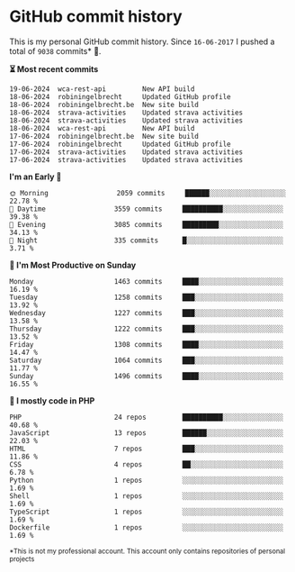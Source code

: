 # GitHub commit history
This is my personal GitHub commit history. Since <!--START_SECTION:first-commit-date-->`16-06-2017`<!--END_SECTION:first-commit-date--> I pushed a total of <!--START_SECTION:total-commit-count-->`9038`<!--END_SECTION:total-commit-count--> commits* 🎉.

<!--START_SECTION:most-recent-commits-->
**⏳ Most recent commits**
                                        
```text
19-06-2024  wca-rest-api         New API build
18-06-2024  robiningelbrecht     Updated GitHub profile
18-06-2024  robiningelbrecht.be  New site build
18-06-2024  strava-activities    Updated strava activities
18-06-2024  strava-activities    Updated strava activities
18-06-2024  wca-rest-api         New API build
17-06-2024  robiningelbrecht.be  New site build
17-06-2024  robiningelbrecht     Updated GitHub profile
17-06-2024  strava-activities    Updated strava activities
17-06-2024  strava-activities    Updated strava activities
```
<!--END_SECTION:most-recent-commits-->  

<!--START_SECTION:commits-per-day-time-->
**I&#039;m an Early 🐤**

```text
🌞 Morning                 2059 commits     ██████░░░░░░░░░░░░░░░░░░░   22.78 %
🌆 Daytime                 3559 commits     ██████████░░░░░░░░░░░░░░░   39.38 %
🌃 Evening                 3085 commits     █████████░░░░░░░░░░░░░░░░   34.13 %
🌙 Night                   335 commits      █░░░░░░░░░░░░░░░░░░░░░░░░   3.71 %
```
<!--END_SECTION:commits-per-day-time-->  

<!--START_SECTION:commits-per-weekday-->
**📅 I&#039;m Most Productive on Sunday**

```text
Monday                    1463 commits     ████░░░░░░░░░░░░░░░░░░░░░   16.19 %
Tuesday                   1258 commits     ███░░░░░░░░░░░░░░░░░░░░░░   13.92 %
Wednesday                 1227 commits     ███░░░░░░░░░░░░░░░░░░░░░░   13.58 %
Thursday                  1222 commits     ███░░░░░░░░░░░░░░░░░░░░░░   13.52 %
Friday                    1308 commits     ████░░░░░░░░░░░░░░░░░░░░░   14.47 %
Saturday                  1064 commits     ███░░░░░░░░░░░░░░░░░░░░░░   11.77 %
Sunday                    1496 commits     ████░░░░░░░░░░░░░░░░░░░░░   16.55 %
```
<!--END_SECTION:commits-per-weekday-->  

<!--START_SECTION:repos-per-language-->
**💬 I mostly code in PHP**

```text
PHP                       24 repos         ██████████░░░░░░░░░░░░░░░   40.68 %
JavaScript                13 repos         ██████░░░░░░░░░░░░░░░░░░░   22.03 %
HTML                      7 repos          ███░░░░░░░░░░░░░░░░░░░░░░   11.86 %
CSS                       4 repos          ██░░░░░░░░░░░░░░░░░░░░░░░   6.78 %
Python                    1 repos          ░░░░░░░░░░░░░░░░░░░░░░░░░   1.69 %
Shell                     1 repos          ░░░░░░░░░░░░░░░░░░░░░░░░░   1.69 %
TypeScript                1 repos          ░░░░░░░░░░░░░░░░░░░░░░░░░   1.69 %
Dockerfile                1 repos          ░░░░░░░░░░░░░░░░░░░░░░░░░   1.69 %
```
<!--END_SECTION:repos-per-language-->  

<sub>*This is not my professional account. This account only contains repositories of personal projects</sub>
